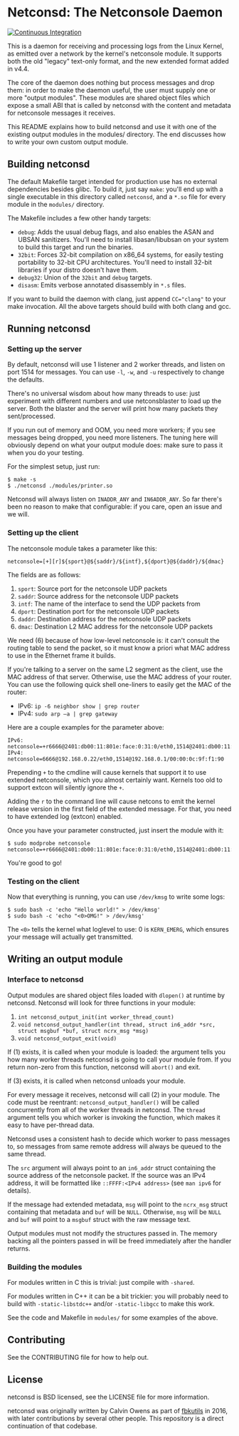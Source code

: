 # Netconsd: The Netconsole Daemon

[![Continuous Integration](https://github.com/facebook/netconsd/workflows/Continuous%20Integration/badge.svg?event=push)](https://github.com/facebook/netconsd/actions?query=workflow%3A%22Continuous+Integration%22)

This is a daemon for receiving and processing logs from the Linux Kernel, as
emitted over a network by the kernel's netconsole module. It supports both the
old "legacy" text-only format, and the new extended format added in v4.4.

The core of the daemon does nothing but process messages and drop them: in order
to make the daemon useful, the user must supply one or more "output modules".
These modules are shared object files which expose a small ABI that is called by
netconsd with the content and metadata for netconsole messages it receives.

This README explains how to build netconsd and use it with one of the existing
output modules in the modules/ directory. The end discusses how to write your
own custom output module.

## Building netconsd

The default Makefile target intended for production use has no external
dependencies besides glibc. To build it, just say `make`: you'll end up with a
single executable in this directory called `netconsd`, and a `*.so` file for every
module in the `modules/` directory.

The Makefile includes a few other handy targets:

* `debug`: Adds the usual debug flags, and also enables the ASAN and
           UBSAN sanitizers. You'll need to install libasan/libubsan on
           your system to build this target and run the binaries.
* `32bit`: Forces 32-bit compilation on x86_64 systems, for easily
           testing portability to 32-bit CPU architectures. You'll need
           to install 32-bit libraries if your distro doesn't have them.
* `debug32`: Union of the `32bit` and `debug` targets.
* `disasm`: Emits verbose annotated disassembly in `*.s` files.

If you want to build the daemon with clang, just append `CC="clang"` to your
make invocation. All the above targets should build with both clang and gcc.

## Running netconsd

### Setting up the server

By default, netconsd will use 1 listener and 2 worker threads, and listen on
port 1514 for messages. You can use `-l`, `-w`, and `-u` respectively to change
the defaults.

There's no universal wisdom about how many threads to use: just experiment with
different numbers and use netconsblaster to load up the server. Both the blaster
and the server will print how many packets they sent/processed.

If you run out of memory and OOM, you need more workers; if you see messages
being dropped, you need more listeners. The tuning here will obviously depend on
what your output module does: make sure to pass it when you do your testing.

For the simplest setup, just run:

```
$ make -s
$ ./netconsd ./modules/printer.so
```

Netconsd will always listen on `INADDR_ANY` and `IN6ADDR_ANY`. So far there's been
no reason to make that configurable: if you care, open an issue and we will.

### Setting up the client

The netconsole module takes a parameter like this:

```
netconsole=[+][r]${sport}@${saddr}/${intf},${dport}@${daddr}/${dmac}
```

The fields are as follows:

1. `sport`: Source port for the netconsole UDP packets
2. `saddr`: Source address for the netconsole UDP packets
3. `intf`: The name of the interface to send the UDP packets from
4. `dport`: Destination port for the netconsole UDP packets
5. `daddr`: Destination address for the netconsole UDP packets
6. `dmac`: Destination L2 MAC address for the netconsole UDP packets

We need (6) because of how low-level netconsole is: it can't consult the routing
table to send the packet, so it must know a priori what MAC address to use in
the Ethernet frame it builds.

If you're talking to a server on the same L2 segment as the client, use the MAC
address of that server. Otherwise, use the MAC address of your router. You can
use the following quick shell one-liners to easily get the MAC of the router:

* IPv6: `ip -6 neighbor show | grep router`
* IPv4: `sudo arp –a | grep gateway`

Here are a couple examples for the parameter above:

```
IPv6: netconsole=+r6666@2401:db00:11:801e:face:0:31:0/eth0,1514@2401:db00:11:d0be:face:0:1b:0/c0:8c:60:3d:0d:bc
IPv4: netconsole=6666@192.168.0.22/eth0,1514@192.168.0.1/00:00:0c:9f:f1:90
```

Prepending `+` to the cmdline will cause kernels that support it to use extended
netconsole, which you almost certainly want. Kernels too old to support extcon
will silently ignore the `+`.

Adding the `r` to the command line will cause netcons to emit the kernel
release version in the first field of the extended message. For that, you need
to have extended log (extcon) enabled.

Once you have your parameter constructed, just insert the module with it:

```
$ sudo modprobe netconsole netconsole=+r6666@2401:db00:11:801e:face:0:31:0/eth0,1514@2401:db00:11:d0be:face:0:1b:0/c0:8c:60:3d:0d:bc
```

You're good to go!

### Testing on the client

Now that everything is running, you can use `/dev/kmsg` to write some logs:

```
$ sudo bash -c 'echo "Hello world!" > /dev/kmsg'
$ sudo bash -c 'echo "<0>OMG!" > /dev/kmsg'
```

The `<0>` tells the kernel what loglevel to use: 0 is `KERN_EMERG`, which ensures
your message will actually get transmitted.

## Writing an output module

### Interface to netconsd

Output modules are shared object files loaded with `dlopen()` at runtime by
netconsd. Netconsd will look for three functions in your module:

1. `int netconsd_output_init(int worker_thread_count)`
2. `void netconsd_output_handler(int thread, struct in6_addr *src, struct msgbuf *buf, struct ncrx_msg *msg)`
3. `void netconsd_output_exit(void)`

If (1) exists, it is called when your module is loaded: the argument tells you
how many worker threads netconsd is going to call your module from. If you
return non-zero from this function, netconsd will `abort()` and exit.

If (3) exists, it is called when netconsd unloads your module.

For every message it receives, netconsd will call (2) in your module. The code
must be reentrant: `netconsd_output_handler()` will be called concurrently from
all of the worker threads in netconsd. The `thread` argument tells you which
worker is invoking the function, which makes it easy to have per-thread data.

Netconsd uses a consistent hash to decide which worker to pass messages to, so
messages from same remote address will always be queued to the same thread.

The `src` argument will always point to an `in6_addr` struct containing the source
address of the netconsole packet. If the source was an IPv4 address, it will be
formatted like `::FFFF:<IPv4 address>` (see `man ipv6` for details).

If the message had extended metadata, `msg` will point to the `ncrx_msg` struct
containing that metadata and `buf` will be `NULL`. Otherwise, `msg` will be `NULL`
and `buf` will point to a `msgbuf` struct with the raw message text.

Output modules must not modify the structures passed in. The memory backing all
the pointers passed in will be freed immediately after the handler returns.

### Building the modules

For modules written in C this is trivial: just compile with `-shared`.

For modules written in C++ it can be a bit trickier: you will probably need to
build with `-static-libstdc++` and/or `-static-libgcc` to make this work.

See the code and Makefile in `modules/` for some examples of the above.

## Contributing

See the CONTRIBUTING file for how to help out.

## License

netconsd is BSD licensed, see the LICENSE file for more information.

netconsd was originally written by Calvin Owens as part of
[fbkutils](https://github.com/facebookarchive/fbkutils) in 2016, with later
contributions by several other people. This repository is a direct continuation
of that codebase.
